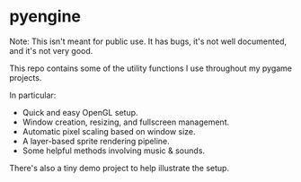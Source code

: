 # pyengine

Note: This isn't meant for public use. It has bugs, it's not well documented, and it's not very good.

This repo contains some of the utility functions I use throughout my pygame projects.

In particular:
 - Quick and easy OpenGL setup.
 - Window creation, resizing, and fullscreen management.
 - Automatic pixel scaling based on window size.
 - A layer-based sprite rendering pipeline.
 - Some helpful methods involving music & sounds. 
 
 There's also a tiny demo project to help illustrate the setup.
